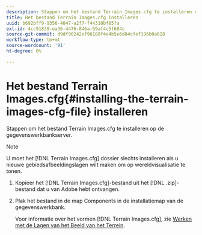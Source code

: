 ```yaml
---
description: Stappen om het bestand Terrain Images.cfg te installeren op de gegevenswerkbankserver.
title: Het bestand Terrain Images.cfg installeren
uuid: b692bff9-9356-4047-a2f7-f44310bf85fa
exl-id: 4cc91839-ea36-4476-846a-59af4c5f684c
source-git-commit: d9df90242ef96188f4e4b5e6d04cfef196b0a628
workflow-type: tm+mt
source-wordcount: '91'
ht-degree: 0%

---
```


# Het bestand Terrain Images.cfg{#installing-the-terrain-images-cfg-file} installeren

Stappen om het bestand Terrain Images.cfg te installeren op de gegevenswerkbankserver.

>[!NOTE]
>
>U moet het [!DNL Terrain Images.cfg] dossier slechts installeren als u nieuwe gebiedsafbeeldingslagen wilt maken om op wereldvisualisatie te tonen.

1. Kopieer het [!DNL Terrain Images.cfg]-bestand uit het [!DNL .zip]-bestand dat u van Adobe hebt ontvangen.
1. Plak het bestand in de map Components in de installatiemap van de gegevenswerkbank.

   Voor informatie over het vormen [!DNL Terrain Images.cfg], zie [Werken met de Lagen van het Beeld van het Terrein](../../../home/c-geo-oview/c-wk-img-lyrs/c-trn-img-lyrs/c-trn-img-lyrs.md#concept-8a0a16013e824ac29f35a0349b5d8ccf).

